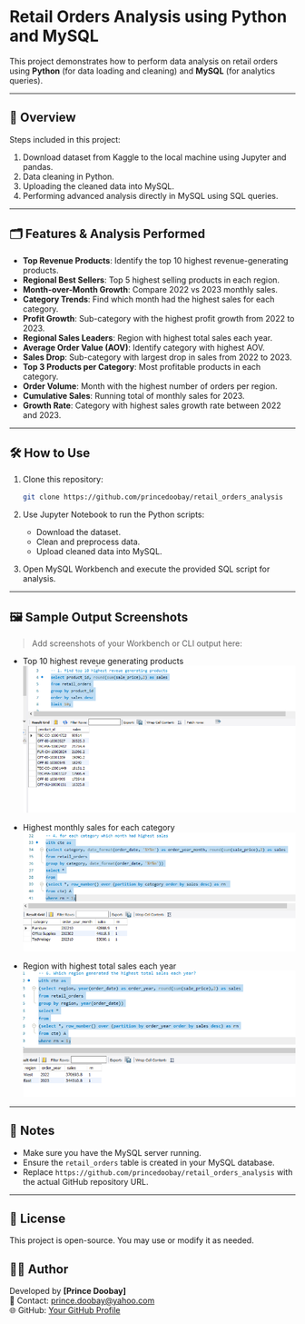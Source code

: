 # Retail Orders Analysis using Python and MySQL

This project demonstrates how to perform data analysis on retail orders using **Python** (for data loading and cleaning) and **MySQL** (for analytics queries).

---

## 📑 Overview

Steps included in this project:
1. Download dataset from Kaggle to the local machine using Jupyter and pandas.
2. Data cleaning in Python.
3. Uploading the cleaned data into MySQL.
4. Performing advanced analysis directly in MySQL using SQL queries.

---

## 🗂️ Features & Analysis Performed

- **Top Revenue Products**: Identify the top 10 highest revenue-generating products.
- **Regional Best Sellers**: Top 5 highest selling products in each region.
- **Month-over-Month Growth**: Compare 2022 vs 2023 monthly sales.
- **Category Trends**: Find which month had the highest sales for each category.
- **Profit Growth**: Sub-category with the highest profit growth from 2022 to 2023.
- **Regional Sales Leaders**: Region with highest total sales each year.
- **Average Order Value (AOV)**: Identify category with highest AOV.
- **Sales Drop**: Sub-category with largest drop in sales from 2022 to 2023.
- **Top 3 Products per Category**: Most profitable products in each category.
- **Order Volume**: Month with the highest number of orders per region.
- **Cumulative Sales**: Running total of monthly sales for 2023.
- **Growth Rate**: Category with highest sales growth rate between 2022 and 2023.

---

## 🛠️ How to Use

1. Clone this repository:  
   ```bash
   git clone https://github.com/princedoobay/retail_orders_analysis
   ```
2. Use Jupyter Notebook to run the Python scripts:
   - Download the dataset.
   - Clean and preprocess data.
   - Upload cleaned data into MySQL.

3. Open MySQL Workbench and execute the provided SQL script for analysis.

---

## 🖼️ Sample Output Screenshots  

> Add screenshots of your Workbench or CLI output here:

- Top 10 highest reveue generating products  
  ![Top 10 highest reveue generating products](images/1.png)

- Highest monthly sales for each category  
  ![Highest monthly sales for each category](images/4.png)

- Region with highest total sales each year  
  ![Region with highest total sales each year](images/6.png)

---

## 📝 Notes

- Make sure you have the MySQL server running.
- Ensure the `retail_orders` table is created in your MySQL database.
- Replace `https://github.com/princedoobay/retail_orders_analysis` with the actual GitHub repository URL.

---

## 📄 License

This project is open-source. You may use or modify it as needed.

## 👨‍💻 Author
Developed by **[Prince Doobay]**  
📧 Contact: prince.doobay@yahoo.com  
🌐 GitHub: [Your GitHub Profile](https://github.com/princedoobay)
